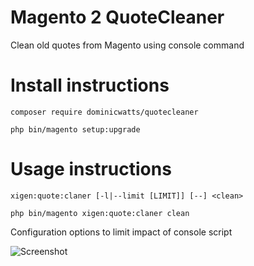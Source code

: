 # Magento 2 QuoteCleaner #

Clean old quotes from Magento using console command

# Install instructions #

`composer require dominicwatts/quotecleaner`

`php bin/magento setup:upgrade`

# Usage instructions #

`xigen:quote:claner [-l|--limit [LIMIT]] [--] <clean>`

`php bin/magento xigen:quote:claner clean`

Configuration options to limit impact of console script

![Screenshot](https://i.snag.gy/WKMAXQ.jpg)
